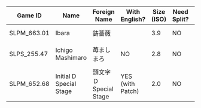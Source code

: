 | Game ID     | Name | Foreign Name | With English? | Size (ISO) | Need Split? | Format | VNC | GSM | Compatible? | Console | Reporter | Notes |
| --- | --- | --- | --- | --- | ---  | ---  | --- | --- | --- | --- | --- | --- |
| SLPM_663.01 | Ibara | 鋳薔薇 |  | 3.9 | NO | DVD-ISO | YES | YES | YES | Any Model | Colton Silva | NONE
| SLPS_255.47 | Ichigo Mashimaro | 苺ましまろ | NO | 2.8 | NO | DVD-ISO | YES | YES | YES | Any Model | Colton Silva | With some noticeable framedrops
| SLPM_652.68 | Initial D Special Stage | 頭文字Ｄ Special Stage | YES (with Patch) | 2.0 | NO | DVD-ISO | NO | NO | YES | SCPH-70005 | Colton Silva | NONE

